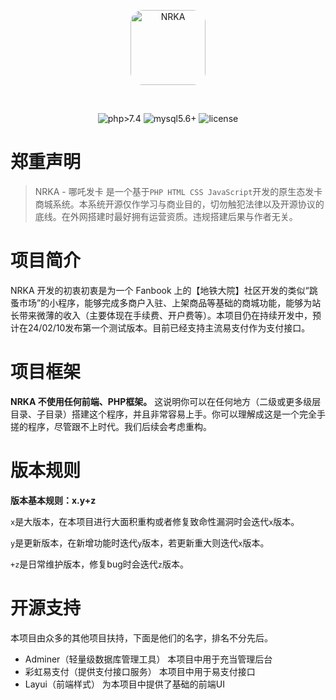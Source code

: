 <p align="center">
  <a href="https://in.fanbook.cn/Vm3SRFeJ">
    <img src="https://fb-cdn.fanbook.cn/fanbook/app/files/chatroom/image/dee6cde0140d6986c6408ca6a922d2b5.jpg" width="120" height="120" style="border-radius: 20px;" alt="NRKA">
  </a>
</p>

<br>
<p align="center">
<span>
<img src="https://img.shields.io/badge/php->7.4-brightgreen.svg" alt="php>7.4">
</span>
<span>
<img src="https://img.shields.io/badge/mysql>5.6-brightgreen.svg" alt="mysql5.6+">
</span>
<span><img src="https://img.shields.io/badge/licence-MIT-brightgreen.svg" alt="license"></span>
</p>

# 郑重声明
> NRKA - 哪吒发卡 是一个基于`PHP HTML CSS JavaScript`开发的原生态发卡商城系统。本系统开源仅作学习与商业目的，切勿触犯法律以及开源协议的底线。在外网搭建时最好拥有运营资质。违规搭建后果与作者无关。

# 项目简介
NRKA 开发的初衷初衷是为一个 Fanbook 上的【地铁大院】社区开发的类似“跳蚤市场”的小程序，能够完成多商户入驻、上架商品等基础的商城功能，能够为站长带来微薄的收入（主要体现在手续费、开户费等）。本项目仍在持续开发中，预计在24/02/10发布第一个测试版本。目前已经支持主流易支付作为支付接口。

# 项目框架
**NRKA 不使用任何前端、PHP框架。** 这说明你可以在任何地方（二级或更多级层目录、子目录）搭建这个程序，并且非常容易上手。你可以理解成这是一个完全手搓的程序，尽管跟不上时代。我们后续会考虑重构。

# 版本规则
**版本基本规则：x.y+z**

`x`是大版本，在本项目进行大面积重构或者修复致命性漏洞时会迭代`x`版本。

`y`是更新版本，在新增功能时迭代`y`版本，若更新重大则迭代`x`版本。

`+z`是日常维护版本，修复bug时会迭代`z`版本。

# 开源支持
本项目由众多的其他项目扶持，下面是他们的名字，排名不分先后。

- Adminer（轻量级数据库管理工具）  本项目中用于充当管理后台
- 彩虹易支付（提供支付接口服务）  本项目中用于易支付接口
- Layui（前端样式）  为本项目中提供了基础的前端UI
